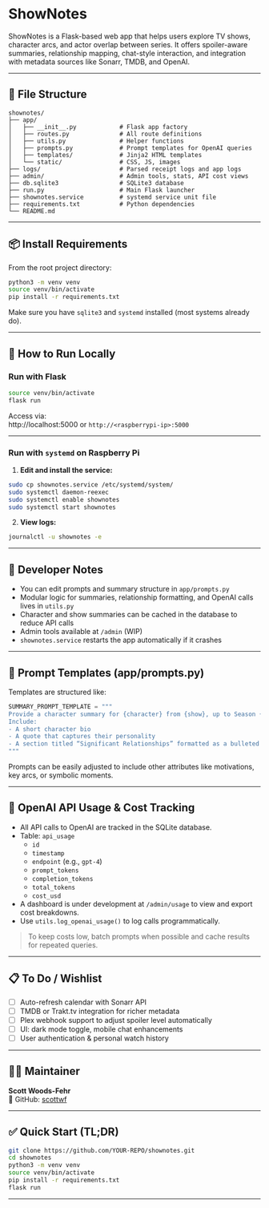 

# ShowNotes

ShowNotes is a Flask-based web app that helps users explore TV shows, character arcs, and actor overlap between series. It offers spoiler-aware summaries, relationship mapping, chat-style interaction, and integration with metadata sources like Sonarr, TMDB, and OpenAI.

---

## 📁 File Structure

```
shownotes/
├── app/
│   ├── __init__.py            # Flask app factory
│   ├── routes.py              # All route definitions
│   ├── utils.py               # Helper functions
│   ├── prompts.py             # Prompt templates for OpenAI queries
│   ├── templates/             # Jinja2 HTML templates
│   └── static/                # CSS, JS, images
├── logs/                      # Parsed receipt logs and app logs
├── admin/                     # Admin tools, stats, API cost views
├── db.sqlite3                 # SQLite3 database
├── run.py                     # Main Flask launcher
├── shownotes.service          # systemd service unit file
├── requirements.txt           # Python dependencies
└── README.md
```

---

## 📦 Install Requirements

From the root project directory:

```bash
python3 -m venv venv
source venv/bin/activate
pip install -r requirements.txt
```

Make sure you have `sqlite3` and `systemd` installed (most systems already do).

---

## 🚀 How to Run Locally

### Run with Flask

```bash
source venv/bin/activate
flask run
```

Access via:  
http://localhost:5000 or `http://<raspberrypi-ip>:5000`

---

### Run with `systemd` on Raspberry Pi

1. **Edit and install the service:**

```bash
sudo cp shownotes.service /etc/systemd/system/
sudo systemctl daemon-reexec
sudo systemctl enable shownotes
sudo systemctl start shownotes
```

2. **View logs:**

```bash
journalctl -u shownotes -e
```

---

## 🧠 Developer Notes

- You can edit prompts and summary structure in `app/prompts.py`
- Modular logic for summaries, relationship formatting, and OpenAI calls lives in `utils.py`
- Character and show summaries can be cached in the database to reduce API calls
- Admin tools available at `/admin` (WIP)
- `shownotes.service` restarts the app automatically if it crashes

---

## 💬 Prompt Templates (app/prompts.py)

Templates are structured like:

```python
SUMMARY_PROMPT_TEMPLATE = """
Provide a character summary for {character} from {show}, up to Season {season}, Episode {episode}.
Include:
- A short character bio
- A quote that captures their personality
- A section titled “Significant Relationships” formatted as a bulleted list. Each bullet should name the person, identify their role, and include a short description.
"""
```

Prompts can be easily adjusted to include other attributes like motivations, key arcs, or symbolic moments.

---

## 💸 OpenAI API Usage & Cost Tracking

- All API calls to OpenAI are tracked in the SQLite database.
- Table: `api_usage`
  - `id`
  - `timestamp`
  - `endpoint` (e.g., `gpt-4`)
  - `prompt_tokens`
  - `completion_tokens`
  - `total_tokens`
  - `cost_usd`
- A dashboard is under development at `/admin/usage` to view and export cost breakdowns.
- Use `utils.log_openai_usage()` to log calls programmatically.

> To keep costs low, batch prompts when possible and cache results for repeated queries.

---

## 📋 To Do / Wishlist

- [ ] Auto-refresh calendar with Sonarr API
- [ ] TMDB or Trakt.tv integration for richer metadata
- [ ] Plex webhook support to adjust spoiler level automatically
- [ ] UI: dark mode toggle, mobile chat enhancements
- [ ] User authentication & personal watch history

---

## 👨‍💻 Maintainer

**Scott Woods-Fehr**  
📁 GitHub: [scottwf](https://github.com/scottwf)

---

## ✅ Quick Start (TL;DR)

```bash
git clone https://github.com/YOUR-REPO/shownotes.git
cd shownotes
python3 -m venv venv
source venv/bin/activate
pip install -r requirements.txt
flask run
```

---